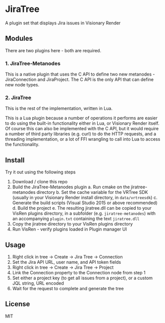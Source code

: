 # JiraTree
A plugin set that displays Jira issues in Visionary Render

## Modules
There are two plugins here - both are required.

### 1. JiraTree-Metanodes
This is a native plugin that uses the C API to define two new metanodes - JiraConnection and JiraProject.
The C API is the only API that can define new node types.

### 2. JiraTree
This is the rest of the implementation, written in Lua.

This is a Lua plugin because a number of operations it performs are easier to do using the built-in functionality either in Lua, or Visionary Render itself. Of course this can also be implemented with the C API, but it would require a number of third party libraries (e.g. curl) to do the HTTP requests, and a threading implementation, or a lot of FFI wrangling to call into Lua to access the functionality.

## Install
Try it out using the following steps

1. Download / clone this repo
2. Build the JiraTree-Metanodes plugin
  a. Run cmake on the jiratree-metanodes directory
  b. Set the cache variable for the VRTree SDK (usually in your Visionary Render install directory, in `data/vrtreesdk`)
  c. Generate the build scripts (Visual Studio 2015 or above recommended)
  d. Build the project
  e. The resulting jiratree.dll can be copied to your VisRen plugins directory, in a subfolder (e.g. `jiratree-metanodes`) with an accompanying `plugin.txt` containing the text `jiratree.dll`
3. Copy the jiratree directory to your VisRen plugins directory
4. Run VisRen - verify plugins loaded in Plugin manager UI

## Usage
1. Right click in tree -> Create -> Jira Tree -> Connection
2. Set the Jira API URL, user name, and API token fields
3. Right click in tree -> Create -> Jira Tree -> Project
4. Link the Connection property to the Connection node from step 1
5. Set either a project key (to get all issues from a project), or a custom JQL string, URL encoded
6. Wait for the request to complete and generate the tree

## License
MIT
